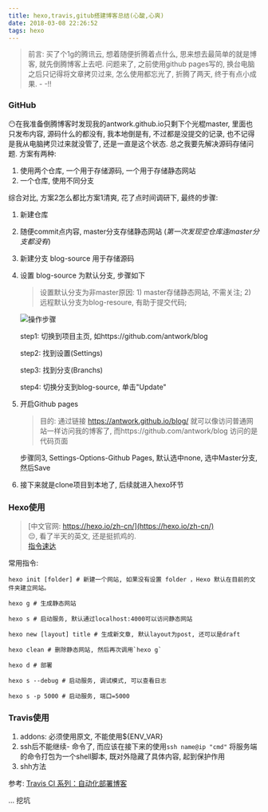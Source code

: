 ```yaml
---
title: hexo,travis,gitub搭建博客总结(心酸,心爽)
date: 2018-03-08 22:26:52
tags: hexo
---
```



> 前言: 买了个1g的腾讯云, 想着随便折腾着点什么, 思来想去最简单的就是博客, 就先倒腾博客上去吧. 问题来了, 之前使用github pages写的, 换台电脑之后只记得将文章拷贝过来, 怎么使用都忘光了, 折腾了两天, 终于有点小成果. - -!!

### GitHub
😶在我准备倒腾博客时发现我的antwork.github.io只剩下个光棍master, 里面也只发布内容, 源码什么的都没有, 我本地倒是有, 不过都是没提交的记录, 也不记得是我从电脑拷贝过来就没管了, 还是一直是这个状态. 总之我要先解决源码存储问题.
方案有两种:		

1. 使用两个仓库, 一个用于存储源码, 一个用于存储静态网站
2. 一个仓库, 使用不同分支

综合对比, 方案2怎么都比方案1清爽, 花了点时间调研下, 最终的步骤:

1. 新建仓库
2. 随便commit点内容, master分支存储静态网站 (*第一次发现空仓库连master分支都没有*)
2. 新建分支 blog-source 用于存储源码
3. 设置 blog-source 为默认分支, 步骤如下 
   > 设置默认分支为非master原因: 1) master存储静态网站, 不需关注; 2) 远程默认分支为blog-resoure, 有助于提交代码; 

	![操作步骤](/blog/assets/Snip20180308_1.png)
	
	step1: 切换到项目主页, 如https://github.com/antwork/blog
	
	step2: 找到设置(Settings)
	
	step3: 找到分支(Branchs)
	
	step4: 切换分支到blog-source, 单击"Update"
	
4. 开启Github pages
   > 目的: 通过链接 https://antwork.github.io/blog/ 就可以像访问普通网站一样访问我的博客了, 而https://github.com/antwork/blog 访问的是代码页面
	
	步骤同3, Settings-Options-Github Pages, 默认选中none, 选中Master分支, 然后Save  
	
5. 接下来就是clone项目到本地了, 后续就进入hexo环节

### Hexo使用
> [中文官网: https://hexo.io/zh-cn/](https://hexo.io/zh-cn/)     
> 😔, 看了半天的英文, 还是挺抓鸡的.   
> [指令速达](https://hexo.io/zh-cn/docs/commands.html)

常用指令:

```shell
hexo init [folder] # 新建一个网站, 如果没有设置 folder ，Hexo 默认在目前的文件夹建立网站。

hexo g # 生成静态网站

hexo s # 启动服务, 默认通过localhost:4000可以访问静态网站

hexo new [layout] title # 生成新文章, 默认layout为post, 还可以是draft

hexo clean # 删除静态网站, 然后再次调用`hexo g` 

hexo d # 部署

hexo s --debug # 启动服务, 调试模式, 可以查看日志

hexo s -p 5000 # 启动服务, 端口=5000
```

### Travis使用

1. addons: 必须使用原文, 不能使用${ENV_VAR}
2. ssh后不能继续- 命令了, 而应该在接下来的使用`ssh name@ip "cmd"` 将服务端的命令打包为一个shell脚本, 既对外隐藏了具体内容, 起到保护作用
3. shh方法

参考:
[Travis CI 系列：自动化部署博客](https://segmentfault.com/a/1190000011218410)

... 挖坑
